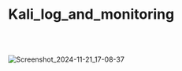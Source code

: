 <h1>Kali_log_and_monitoring</h1>
<br></br>

![Screenshot_2024-11-21_17-08-37](https://github.com/user-attachments/assets/797ab818-944a-47d4-8e26-3b9b0e9fd3be)
